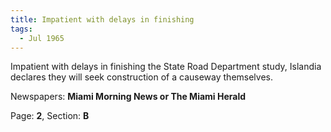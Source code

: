 ```yaml
---  
title: Impatient with delays in finishing  
tags:  
  - Jul 1965  
---  
```

  
Impatient with delays in finishing the State Road Department study, Islandia declares they will seek construction of a causeway themselves.  
  
Newspapers: **Miami Morning News or The Miami Herald**  
  
Page: **2**, Section: **B** 
